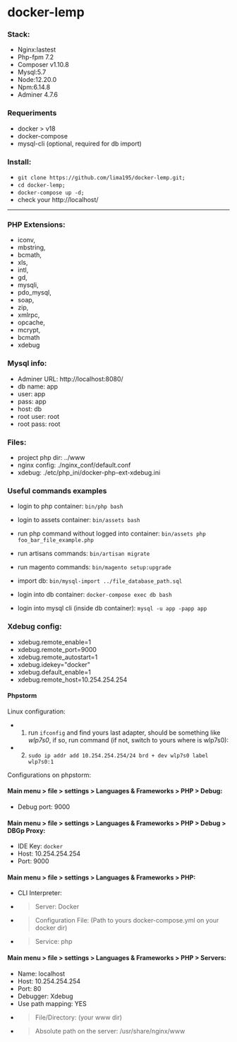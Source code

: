 # docker-lemp 

### Stack:

* Nginx:lastest
* Php-fpm 7.2
* Composer v1.10.8
* Mysql:5.7
* Node:12.20.0
* Npm:6.14.8
* Adminer 4.7.6

### Requeriments

- docker > v18
- docker-compose
- mysql-cli (optional, required for db import)

### Install:

- `git clone https://github.com/lima195/docker-lemp.git;`
- `cd docker-lemp;`
- `docker-compose up -d;`
- check your http://localhost/

---

### PHP Extensions:

* iconv, 
* mbstring, 
* bcmath, 
* xls, 
* intl, 
* gd, 
* mysqli, 
* pdo_mysql, 
* soap, 
* zip, 
* xmlrpc, 
* opcache, 
* mcrypt, 
* bcmath
* xdebug

### Mysql info:

- Adminer URL: http://localhost:8080/
- db name: app
- user: app
- pass: app
- host: db
- root user: root
- root pass: root

### Files:

- project php dir: ../www
- nginx config: ./nginx_conf/default.conf
- xdebug: ./etc/php_ini/docker-php-ext-xdebug.ini

### Useful commands examples

- login to php container:
`bin/php bash`

- login to assets container:
`bin/assets bash`

- run php command without logged into container:
`bin/assets php foo_bar_file_example.php`

- run artisans commands:
`bin/artisan migrate`

- run magento commands:
`bin/magento setup:upgrade`

- import db:
`bin/mysql-import ../file_database_path.sql`

- login into db container:
`docker-compose exec db bash`

- login into mysql cli (inside db container):
`mysql -u app -papp app`

### Xdebug config:

- xdebug.remote_enable=1
- xdebug.remote_port=9000
- xdebug.remote_autostart=1
- xdebug.idekey="docker"
- xdebug.default_enable=1
- xdebug.remote_host=10.254.254.254

#### Phpstorm

Linux configuration:

- 1. run `ifconfig` and find yours last adapter, should be something like *wlp7s0*, if so, run command (if not, switch to yours where is wlp7s0):
- 2. `sudo ip addr add 10.254.254.254/24 brd + dev wlp7s0 label wlp7s0:1`

Configurations on phpstorm:

#### Main menu > file > settings > Languages & Frameworks > PHP > Debug:

* Debug port: 9000

#### Main menu > file > settings > Languages & Frameworks > PHP > Debug > DBGp Proxy:

* IDE Key: `docker`
* Host: 10.254.254.254
* Port: 9000

#### Main menu > file > settings > Languages & Frameworks > PHP:

* CLI Interpreter: 
* > Server: Docker
* > Configuration File: (Path to yours docker-compose.yml on your docker dir)
* > Service: php

#### Main menu > file > settings > Languages & Frameworks > PHP > Servers:

* Name: localhost
* Host: 10.254.254.254
* Port: 80
* Debugger: Xdebug
* Use path mapping: YES
* > File/Directory: (your www dir)
* > Absolute path on the server: /usr/share/nginx/www
